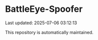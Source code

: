 # BattleEye-Spoofer

Last updated: 2025-07-06 03:12:13

This repository is automatically maintained.
